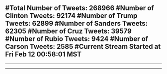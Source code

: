 #Total Number of Tweets: 268966 
#Number of Clinton Tweets: 92174
#Number of Trump Tweets: 62899
#Number of Sanders Tweets: 62305
#Number of Cruz Tweets: 39579
#Number of Rubio Tweets: 9424
#Number of Carson Tweets: 2585
#Current Stream Started at Fri Feb 12 00:58:01 MST
---
---
---
